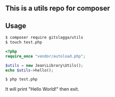 ## This is a utils repo for composer

## Usage ##

```bash
$ composer require gitslagga/utils
$ touch test.php
```

```php
<?php
require_once "vendor/autoload.php";

$utils = new Jean\Library\Utils();
echo $utils->hello();
```

```bash
$ php test.php
```

It will print "Hello World!" then exit.
